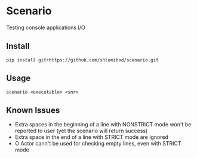 # Scenario

Testing console applications I/O

## Install
`pip install git+https://github.com/shlomihod/scenario.git`

## Usage
`scenario <executable> <snr>`

## Known Issues
* Extra spaces in the beginning of a line with NONSTRICT mode won't be reported to user (yet the scenario will return success)
* Extra space in the end of a line with STRICT mode are ignored
* O Actor cann't be used for checking empty lines, even with STRICT mode